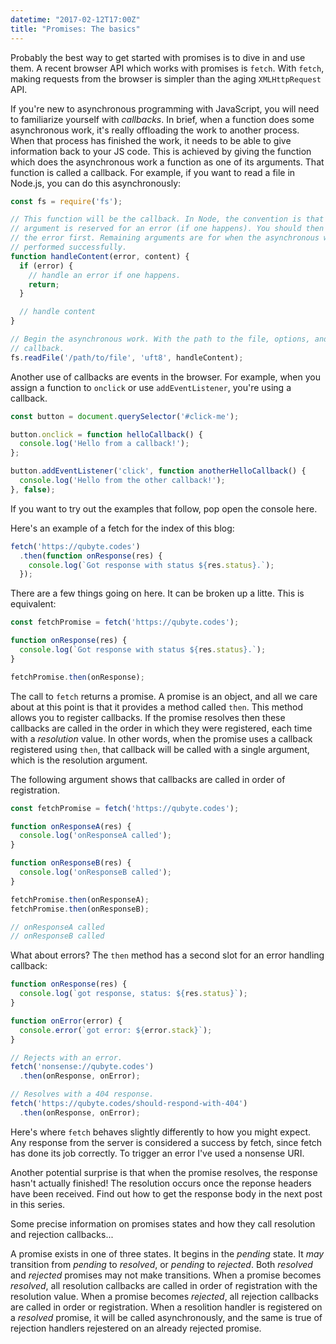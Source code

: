 ```yaml
---
datetime: "2017-02-12T17:00Z"
title: "Promises: The basics"
---
```

Probably the best way to get started with promises is to dive in and use them. A
recent browser API which works with promises is `fetch`. With `fetch`, making
requests from the browser is simpler than the aging `XMLHttpRequest` API.

If you're new to asynchronous programming with JavaScript, you will need to
familiarize yourself with _callbacks_. In brief, when a function does some
asynchronous work, it's really offloading the work to another process. When that
process has finished the work, it needs to be able to give information back to
your JS code. This is achieved by giving the function which does the
asynchronous work a function as one of its arguments. That function is called
a callback. For example, if you want to read a file in Node.js, you can do this
asynchronously:

```javascript
const fs = require('fs');

// This function will be the callback. In Node, the convention is that the first
// argument is reserved for an error (if one happens). You should then handle
// the error first. Remaining arguments are for when the asynchronous work was
// performed successfully.
function handleContent(error, content) {
  if (error) {
    // handle an error if one happens.
    return;
  }

  // handle content
}

// Begin the asynchronous work. With the path to the file, options, and the
// callback.
fs.readFile('/path/to/file', 'uft8', handleContent);
```

Another use of callbacks are events in the browser. For example, when you assign
a function to `onclick` or use `addEventListener`, you're using a callback.

```javascript
const button = document.querySelector('#click-me');

button.onclick = function helloCallback() {
  console.log('Hello from a callback!');
};

button.addEventListener('click', function anotherHelloCallback() {
  console.log('Hello from the other callback!');
}, false);
```

If you want to try out the examples that follow, pop open the console here.

Here's an example of a fetch for the index of this blog:

```javascript
fetch('https://qubyte.codes')
  .then(function onResponse(res) {
    console.log(`Got response with status ${res.status}.`);
  });
```

There are a few things going on here. It can be broken up a litte. This is
equivalent:

```javascript
const fetchPromise = fetch('https://qubyte.codes');

function onResponse(res) {
  console.log(`Got response with status ${res.status}.`);
}

fetchPromise.then(onResponse);
```

The call to `fetch` returns a promise. A promise is an object, and all we care
about at this point is that it provides a method called `then`. This method
allows you to register callbacks. If the promise resolves then these callbacks
are called in the order in which they were registered, each time with a
_resolution_ value. In other words, when the promise uses a callback registered
using `then`, that callback will be called with a single argument, which is the
resolution argument.

The following argument shows that callbacks are called in order of registration.

```javascript
const fetchPromise = fetch('https://qubyte.codes');

function onResponseA(res) {
  console.log('onResponseA called');
}

function onResponseB(res) {
  console.log('onResponseB called');
}

fetchPromise.then(onResponseA);
fetchPromise.then(onResponseB);

// onResponseA called
// onResponseB called
```

What about errors? The `then` method has a second slot for an error handling
callback:

```javascript
function onResponse(res) {
  console.log(`got response, status: ${res.status}`);
}

function onError(error) {
  console.error(`got error: ${error.stack}`);
}

// Rejects with an error.
fetch('nonsense://qubyte.codes')
  .then(onResponse, onError);

// Resolves with a 404 response.
fetch('https://qubyte.codes/should-respond-with-404')
  .then(onResponse, onError);
```

Here's where `fetch` behaves slightly differently to how you might expect. Any
response from the server is considered a success by fetch, since fetch has done
its job correctly. To trigger an error I've used a nonsense URI.

Another potential surprise is that when the promise resolves, the response
hasn't actually finished! The resolution occurs once the reponse headers have
been received. Find out how to get the response body in the next post in this
series.

Some precise information on promises states and how they call resolution and
rejection callbacks...

A promise exists in one of three states. It begins in the _pending_ state. It
_may_ transition from _pending_ to _resolved_, or _pending_ to _rejected_.
Both _resolved_ and _rejected_ promises may not make transitions. When a promise
becomes _resolved_, all resolution callbacks are called in order of registration
with the resolution value. When a promise becomes _rejected_, all rejection
callbacks are called in order or registration. When a resolition handler is
registered on a _resolved_ promise, it will be called asynchronously, and the
same is true of rejection handlers rejestered on an already rejected promise.
